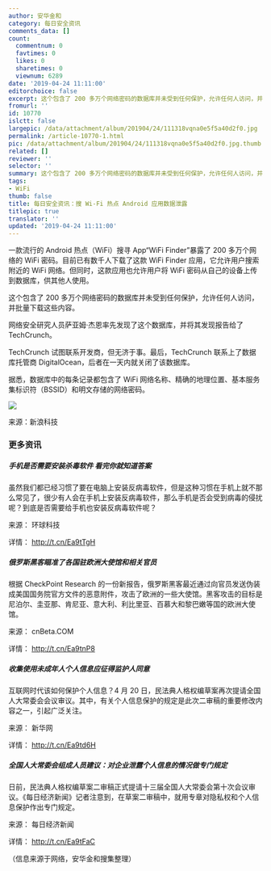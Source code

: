 ```yaml
---
author: 安华金和
category: 每日安全资讯
comments_data: []
count:
  commentnum: 0
  favtimes: 0
  likes: 0
  sharetimes: 0
  viewnum: 6289
date: '2019-04-24 11:11:00'
editorchoice: false
excerpt: 这个包含了 200 多万个网络密码的数据库并未受到任何保护，允许任何人访问，并批量下载这些内容。
fromurl: ''
id: 10770
islctt: false
largepic: /data/attachment/album/201904/24/111318vqna0e5f5a40d2f0.jpg
permalink: /article-10770-1.html
pic: /data/attachment/album/201904/24/111318vqna0e5f5a40d2f0.jpg.thumb.jpg
related: []
reviewer: ''
selector: ''
summary: 这个包含了 200 多万个网络密码的数据库并未受到任何保护，允许任何人访问，并批量下载这些内容。
tags:
- WiFi
thumb: false
title: 每日安全资讯：搜 Wi-Fi 热点 Android 应用数据泄露
titlepic: true
translator: ''
updated: '2019-04-24 11:11:00'
---
```


一款流行的 Android 热点（WiFi）搜寻 App“WiFi Finder”暴露了 200 多万个网络的 WiFi 密码。目前已有数千人下载了这款 WiFi Finder 应用，它允许用户搜索附近的 WiFi 网络。但同时，这款应用也允许用户将 WiFi 密码从自己的设备上传到数据库，供其他人使用。


这个包含了 200 多万个网络密码的数据库并未受到任何保护，允许任何人访问，并批量下载这些内容。


网络安全研究人员萨亚姆·杰恩率先发现了这个数据库，并将其发现报告给了 TechCrunch。


TechCrunch 试图联系开发商，但无济于事。最后，TechCrunch 联系上了数据库托管商 DigitalOcean，后者在一天内就关闭了该数据库。


据悉，数据库中的每条记录都包含了 WiFi 网络名称、精确的地理位置、基本服务集标识符（BSSID）和明文存储的网络密码。


![](/data/attachment/album/201904/24/111318vqna0e5f5a40d2f0.jpg)


来源：新浪科技


### 更多资讯


##### 手机是否需要安装杀毒软件 看完你就知道答案


虽然我们都已经习惯了要在电脑上安装反病毒软件，但是这种习惯在手机上就不那么常见了，很少有人会在手机上安装反病毒软件，那么手机是否会受到病毒的侵扰呢？到底是否需要给手机也安装反病毒软件呢？


来源： 环球科技


详情： <http://t.cn/Ea9tTgH> 


##### 俄罗斯黑客瞄准了各国驻欧洲大使馆和相关官员


根据 CheckPoint Research 的一份新报告，俄罗斯黑客最近通过向官员发送伪装成美国国务院官方文件的恶意附件，攻击了欧洲的一些大使馆。黑客攻击的目标是尼泊尔、圭亚那、肯尼亚、意大利、利比里亚、百慕大和黎巴嫩等国的欧洲大使馆。


来源： cnBeta.COM


详情： <http://t.cn/Ea9tnP8> 


##### 收集使用未成年人个人信息应征得监护人同意


互联网时代该如何保护个人信息？4 月 20 日，民法典人格权编草案再次提请全国人大常委会会议审议。其中，有关个人信息保护的规定是此次二审稿的重要修改内容之一，引起广泛关注。


来源： 新华网


详情： <http://t.cn/Ea9td6H> 


##### 全国人大常委会组成人员建议：对企业泄露个人信息的情况做专门规定


日前，民法典人格权编草案二审稿正式提请十三届全国人大常委会第十次会议审议。《每日经济新闻》记者注意到，在草案二审稿中，就用专章对隐私权和个人信息保护作出专门规定。


来源： 每日经济新闻


详情： <http://t.cn/Ea9tFaC> 


（信息来源于网络，安华金和搜集整理）